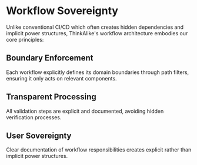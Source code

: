 # Workflow Sovereignty

Unlike conventional CI/CD which often creates hidden dependencies and implicit power structures, ThinkAlike's workflow architecture embodies our core principles:

## Boundary Enforcement
Each workflow explicitly defines its domain boundaries through path filters, ensuring it only acts on relevant components.

## Transparent Processing
All validation steps are explicit and documented, avoiding hidden verification processes.

## User Sovereignty
Clear documentation of workflow responsibilities creates explicit rather than implicit power structures.
